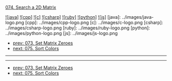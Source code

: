 [074. Search a 2D Matrix](https://leetcode.com/problems/search-a-2d-matrix/)

[![java]](../java/074-search-a-2d-matrix.md)
[![cpp]](../cpp/074-search-a-2d-matrix.md)
[![c]](../c/074-search-a-2d-matrix.md)
[![csharp]](../csharp/074-search-a-2d-matrix.md)
[![ruby]](../ruby/074-search-a-2d-matrix.md)
[![python]](../python/074-search-a-2d-matrix.md)
[![js]](../js/074-search-a-2d-matrix.md)
[java]: ../images/java-logo.png
[cpp]: ../images/cpp-logo.png
[c]: ../images/c-logo.png
[csharp]: ../images/csharp-logo.png
[ruby]: ../images/ruby-logo.png
[python]: ../images/python-logo.png
[js]: ../images/js-logo.png

- [prev: 073. Set Matrix Zeroes](073-set-matrix-zeroes.md)
- [next: 075. Sort Colors](075-sort-colors.md)

---



---

- [prev: 073. Set Matrix Zeroes](073-set-matrix-zeroes.md)
- [next: 075. Sort Colors](075-sort-colors.md)
